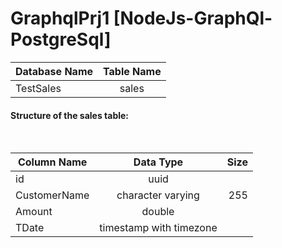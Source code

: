 # GraphqlPrj1 [NodeJs-GraphQl-PostgreSql]

| Database Name       | Table Name      |
| ------------- |:-------------:|
| TestSales      | sales |

<h4>Structure of the sales table:</h4><br>

| Column Name       | Data Type           | Size  |
| ------------- |:-------------:| -----:|
| id      | uuid |  |
| CustomerName      | character varying      |   255 |
| Amount | double      |     |
| TDate | timestamp with timezone      |     |
